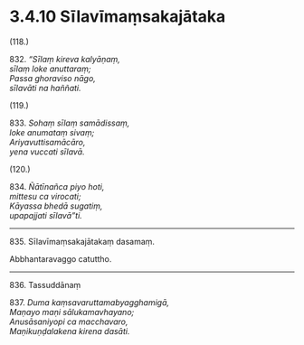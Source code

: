 # 3.4.10 Sīlavīmaṃsakajātaka

(118.)

832\. _“Sīlaṃ kireva kalyāṇaṃ,_  
_sīlaṃ loke anuttaraṃ;_  
_Passa ghoraviso nāgo,_  
_sīlavāti na haññati._  

(119.)

833\. _Sohaṃ sīlaṃ samādissaṃ,_  
_loke anumataṃ sivaṃ;_  
_Ariyavuttisamācāro,_  
_yena vuccati sīlavā._  

(120.)

834\. _Ñātīnañca piyo hoti,_  
_mittesu ca virocati;_  
_Kāyassa bhedā sugatiṃ,_  
_upapajjati sīlavā”ti._  

---

835\. Sīlavīmaṃsakajātakaṃ dasamaṃ.

Abbhantaravaggo catuttho.

---

836\. Tassuddānaṃ

837\. _Duma kaṃsavaruttamabyagghamigā,_  
_Maṇayo maṇi sālukamavhayano;_  
_Anusāsaniyopi ca macchavaro,_  
_Maṇikuṇḍalakena kirena dasāti._
